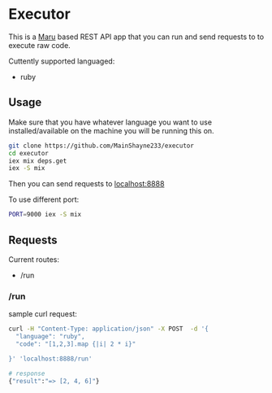 # Executor

This is a [Maru] based REST API app that you can run and send requests to to execute raw code.

Cuttently supported languaged:
- ruby

## Usage

Make sure that you have whatever language you want to use
installed/available on the machine you will be running this on.

```bash
git clone https://github.com/MainShayne233/executor
cd executor
iex mix deps.get
iex -S mix
```

Then you can send requests to [localhost:8888]

To use different port:
```bash
PORT=9000 iex -S mix
```


## Requests

Current routes:
- /run

### /run
sample curl request:

```bash
curl -H "Content-Type: application/json" -X POST  -d '{
  "language": "ruby",
  "code": "[1,2,3].map {|i| 2 * i}"

}' 'localhost:8888/run'

# response
{"result":"=> [2, 4, 6]"}

```

[Maru]: (https://maru.readme.io/docs)
[localhost:8888]: (http://localhost:8888)
